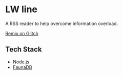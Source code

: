 # LW line

A RSS reader to help overcome information overload.

[Remix on Glitch](https://glitch.com/~lw-line-backend)

## Tech Stack

- Node.js
- [FaunaDB](https://fauna.com/)
